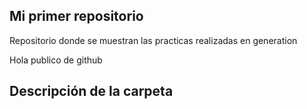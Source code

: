 ## Mi primer repositorio

Repositorio donde se muestran las practicas realizadas en generation

Hola publico de github 

## Descripción de la carpeta 
